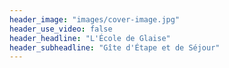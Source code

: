 ```yaml
---
header_image: "images/cover-image.jpg"
header_use_video: false
header_headline: "L'École de Glaise"
header_subheadline: "Gîte d'Étape et de Séjour"
---
```

